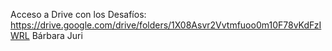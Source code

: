 Acceso a Drive con los Desafíos:
https://drive.google.com/drive/folders/1X08Asvr2Vvtmfuoo0m10F78vKdFzIWRL
Bárbara Juri

